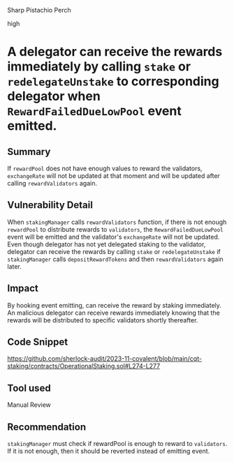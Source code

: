 Sharp Pistachio Perch

high

# A delegator can receive the rewards immediately by calling `stake` or `redelegateUnstake` to corresponding delegator when `RewardFailedDueLowPool` event emitted.

## Summary
If `rewardPool` does not have enough values to reward the validators, `exchangeRate` will not be updated at that moment and will be updated after calling `rewardValidators` again.

## Vulnerability Detail
When `stakingManager` calls `rewardValidators` function, if there is not enough `rewardPool` to distribute rewards to `validators`, the `RewardFailedDueLowPool` event will be emitted and the validator's `exchangeRate` will not be updated.
Even though delegator has not yet delegated staking to the validator, delegator can receive the rewards by calling `stake` or `redelegateUnstake` if `stakingManager` calls `depositRewardTokens` and then `rewardValidators` again later.

## Impact
By hooking event emitting, can receive the reward by staking immediately. 
An malicious delegator can receive rewards immediately knowing that the rewards will be distributed to specific validators shortly thereafter.


## Code Snippet
https://github.com/sherlock-audit/2023-11-covalent/blob/main/cqt-staking/contracts/OperationalStaking.sol#L274-L277

## Tool used

Manual Review

## Recommendation
`stakingManager` must check if rewardPool is enough to reward to `validators`.
If it is not enough, then it should be reverted instead of emitting event. 

